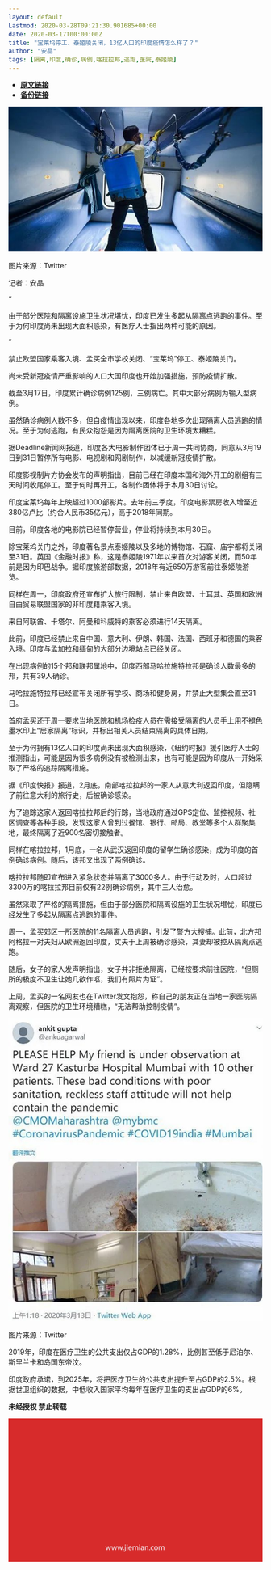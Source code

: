 ```yaml
---
layout: default
Lastmod: 2020-03-28T09:21:30.901685+00:00
date: 2020-03-17T00:00:00Z
title: "宝莱坞停工、泰姬陵关闭，13亿人口的印度疫情怎么样了？"
author: "安晶"
tags: [隔离,印度,确诊,病例,喀拉拉邦,逃跑,医院,泰姬陵]
---
```


* [**原文链接**](https://mp.weixin.qq.com/s/HToj7YcuvY-vwPyKoSLcwg)
* [**备份链接**](http://archive.today/bNyiQ)


![](/images/post/f0f152786641b126feecb40ddeeb75b9.jpg)

图片来源：Twitter

记者：安晶

“

  

由于部分医院和隔离设施卫生状况堪忧，印度已发生多起从隔离点逃跑的事件。至于为何印度尚未出现大面积感染，有医疗人士指出两种可能的原因。

  

”

禁止欧盟国家乘客入境、孟买全市学校关闭、“宝莱坞”停工、泰姬陵关门。  

尚未受新冠疫情严重影响的人口大国印度也开始加强措施，预防疫情扩散。

截至3月17日，印度累计确诊病例125例，三例病亡。其中大部分病例为输入型病例。

虽然确诊病例人数不多，但自疫情出现以来，印度各地多次出现隔离人员逃跑的情况。至于为何逃跑，有民众抱怨是因为隔离医院的卫生环境太糟糕。

据Deadline新闻网报道，印度各大电影制作团体已于周一共同协商，同意从3月19日到31日暂停所有电影、电视剧和网剧制作，以减缓新冠疫情扩散。

印度影视制片方协会发布的声明指出，目前已经在印度本国和海外开工的剧组有三天时间收尾停工。至于何时再开工，各制作团体将于本月30日讨论。

印度宝莱坞每年上映超过1000部影片。去年前三季度，印度电影票房收入增至近380亿卢比（约合人民币35亿元），高于2018年同期。

目前，印度各地的电影院已经暂停营业，停业将持续到本月30日。

除宝莱坞关门之外，印度著名景点泰姬陵以及多地的博物馆、石窟、庙宇都将关闭至31日。英国《金融时报》称，这是泰姬陵1971年以来首次对游客关闭，而50年前是因为印巴战争。据印度旅游部数据，2018年有近650万游客前往泰姬陵游览。

同样在周一，印度政府还宣布扩大旅行限制，禁止来自欧盟、土耳其、英国和欧洲自由贸易联盟国家的非印度籍乘客入境。

来自阿联酋、卡塔尔、阿曼和科威特的乘客必须进行14天隔离。

此前，印度已经禁止来自中国、意大利、伊朗、韩国、法国、西班牙和德国的乘客入境。印度与孟加拉和缅甸的大部分边境站点已经关闭。

在出现病例的15个邦和联邦属地中，印度西部马哈拉施特拉邦是确诊人数最多的邦，共有39人确诊。

马哈拉施特拉邦已经宣布关闭所有学校、商场和健身房，并禁止大型集会直至31日。

首府孟买还于周一要求当地医院和机场检疫人员在需接受隔离的人员手上用不褪色墨水印上“居家隔离”标识，并标出相关人员结束隔离的具体日期。

至于为何拥有13亿人口的印度尚未出现大面积感染，《纽约时报》援引医疗人士的推测指出，可能是因为很多病例没有被检测出来，也有可能是因为印度从一开始采取了严格的追踪隔离措施。

据《印度快报》报道，2月底，南部喀拉拉邦的一家人从意大利返回印度，但隐瞒了前往意大利的旅行史，后被确诊感染。

为了追踪这家人返回喀拉拉邦后的行踪，当地政府通过GPS定位、监控视频、社区调查等各种手段，发现这家人曾到过餐馆、银行、邮局、教堂等多个人群聚集地，最终隔离了近900名密切接触者。

同样在喀拉拉邦，1月底，一名从武汉返回印度的留学生确诊感染，成为印度的首例确诊病例。随后，该邦又出现了两例确诊。

喀拉拉邦随即宣布进入紧急状态并隔离了3000多人。由于行动及时，人口超过3300万的喀拉拉邦目前仅有22例确诊病例，其中三人治愈。

虽然采取了严格的隔离措施，但由于部分医院和隔离设施的卫生状况堪忧，印度已经发生了多起从隔离点逃跑的事件。

周一，孟买郊区一所医院的11名隔离人员逃跑，引发了警方大搜捕。此前，北方邦阿格拉一对夫妇从欧洲返回印度，丈夫于上周被确诊感染，其妻却被控从隔离点逃跑。

随后，女子的家人发声明指出，女子并非拒绝隔离，已经按要求前往医院，“但厕所的极度不卫生让她几欲作呕，我们有照片为证”。

上周，孟买的一名网友也在Twitter发文抱怨，称自己的朋友正在当地一家医院隔离观察，但医院的卫生环境糟糕，“无法帮助控制疫情”。

![](/images/post/405f4cde35ea7d528c76a399098196f6.jpg)

图片来源：Twitter

2019年，印度在医疗卫生的公共支出仅占GDP的1.28%，比例甚至低于尼泊尔、斯里兰卡和岛国东帝汶。

印度政府承诺，到2025年，将把医疗卫生的公共支出提升至占GDP的2.5%。根据世卫组织的数据，中低收入国家平均每年在医疗卫生的支出占GDP的6%。

  

**未经授权 禁止转载**

  

  

![](/images/post/3ef9527fd7edfb43b0c70486c7a956af.jpg)

